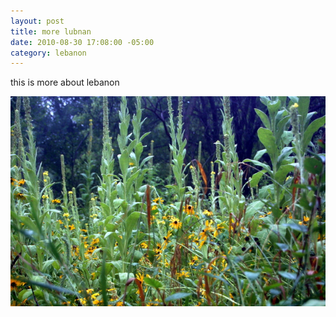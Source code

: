 ```yaml
---
layout: post
title: more lubnan
date: 2010-08-30 17:08:00 -05:00
category: lebanon
---
```


this is more about lebanon

![Pretty flowers][flowers]

[flowers]: /photo/pretty_flowers.jpg
